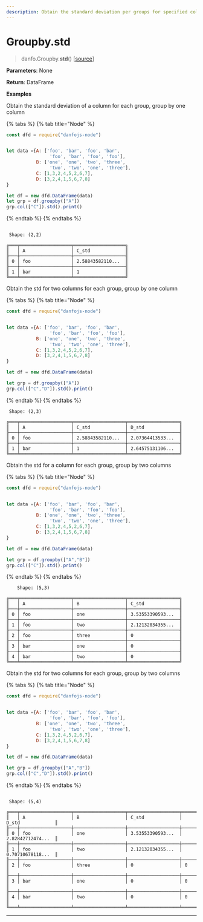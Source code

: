 ```yaml
---
description: Obtain the standard deviation per groups for specified columns
---
```


# Groupby.std

> danfo.Groupby.**std**()      \[[source](https://github.com/javascriptdata/danfojs/blob/9bfda6dcb6b2b620591ec7b3340d35e3f801c8ab/src/danfojs-base/aggregators/groupby.ts#L448)]

**Parameters**: None

**Return**: DataFrame

**Examples**

Obtain the standard deviation of a column for each group, group by one column

{% tabs %}
{% tab title="Node" %}
```javascript
const dfd = require("danfojs-node")


let data ={A: ['foo', 'bar', 'foo', 'bar',
                'foo', 'bar', 'foo', 'foo'],
           B: ['one', 'one', 'two', 'three',
                'two', 'two', 'one', 'three'],
           C: [1,3,2,4,5,2,6,7],
           D: [3,2,4,1,5,6,7,8]
}

let df = new dfd.DataFrame(data)
let grp = df.groupby(["A"])
grp.col(["C"]).std().print()
```
{% endtab %}
{% endtabs %}

```

 Shape: (2,2) 

╔═══╤═══════════════════╤═══════════════════╗
║   │ A                 │ C_std             ║
╟───┼───────────────────┼───────────────────╢
║ 0 │ foo               │ 2.58843582110...  ║
╟───┼───────────────────┼───────────────────╢
║ 1 │ bar               │ 1                 ║
╚═══╧═══════════════════╧═══════════════════╝
```

Obtain the std for two columns for each group, group by one column

{% tabs %}
{% tab title="Node" %}
```javascript
const dfd = require("danfojs-node")


let data ={A: ['foo', 'bar', 'foo', 'bar',
                'foo', 'bar', 'foo', 'foo'],
           B: ['one', 'one', 'two', 'three',
                'two', 'two', 'one', 'three'],
           C: [1,3,2,4,5,2,6,7],
           D: [3,2,4,1,5,6,7,8]
}

let df = new dfd.DataFrame(data)

let grp = df.groupby(["A"])
grp.col(["C","D"]).std().print()
```
{% endtab %}
{% endtabs %}

```
 Shape: (2,3) 

╔═══╤═══════════════════╤═══════════════════╤═══════════════════╗
║   │ A                 │ C_std             │ D_std             ║
╟───┼───────────────────┼───────────────────┼───────────────────╢
║ 0 │ foo               │ 2.58843582110...  │ 2.07364413533...  ║
╟───┼───────────────────┼───────────────────┼───────────────────╢
║ 1 │ bar               │ 1                 │ 2.64575131106...  ║
╚═══╧═══════════════════╧═══════════════════╧═══════════════════╝
```

Obtain the std for a column for each group, group by two columns

{% tabs %}
{% tab title="Node" %}
```javascript
const dfd = require("danfojs-node")


let data ={A: ['foo', 'bar', 'foo', 'bar',
                'foo', 'bar', 'foo', 'foo'],
           B: ['one', 'one', 'two', 'three',
                'two', 'two', 'one', 'three'],
           C: [1,3,2,4,5,2,6,7],
           D: [3,2,4,1,5,6,7,8]
}

let df = new dfd.DataFrame(data)

let grp = df.groupby(["A","B"])
grp.col(["C"]).std().print()

```
{% endtab %}
{% endtabs %}

```
    Shape: (5,3) 

╔═══╤═══════════════════╤═══════════════════╤═══════════════════╗
║   │ A                 │ B                 │ C_std             ║
╟───┼───────────────────┼───────────────────┼───────────────────╢
║ 0 │ foo               │ one               │ 3.53553390593...  ║
╟───┼───────────────────┼───────────────────┼───────────────────╢
║ 1 │ foo               │ two               │ 2.12132034355...  ║
╟───┼───────────────────┼───────────────────┼───────────────────╢
║ 2 │ foo               │ three             │ 0                 ║
╟───┼───────────────────┼───────────────────┼───────────────────╢
║ 3 │ bar               │ one               │ 0                 ║
╟───┼───────────────────┼───────────────────┼───────────────────╢
║ 4 │ bar               │ two               │ 0                 ║
╚═══╧═══════════════════╧═══════════════════╧═══════════════════╝
```

Obtain the std for two columns for each group, group by two columns

{% tabs %}
{% tab title="Node" %}
```javascript
const dfd = require("danfojs-node")


let data ={A: ['foo', 'bar', 'foo', 'bar',
                'foo', 'bar', 'foo', 'foo'],
           B: ['one', 'one', 'two', 'three',
                'two', 'two', 'one', 'three'],
           C: [1,3,2,4,5,2,6,7],
           D: [3,2,4,1,5,6,7,8]
}

let df = new dfd.DataFrame(data)

let grp = df.groupby(["A","B"])
grp.col(["C","D"]).std().print()
```
{% endtab %}
{% endtabs %}

```
  
 Shape: (5,4) 

╔═══╤═══════════════════╤═══════════════════╤═══════════════════╤═══════════════════╗
║   │ A                 │ B                 │ C_std             │ D_std             ║
╟───┼───────────────────┼───────────────────┼───────────────────┼───────────────────╢
║ 0 │ foo               │ one               │ 3.53553390593...  │ 2.82842712474...  ║
╟───┼───────────────────┼───────────────────┼───────────────────┼───────────────────╢
║ 1 │ foo               │ two               │ 2.12132034355...  │ 0.70710678118...  ║
╟───┼───────────────────┼───────────────────┼───────────────────┼───────────────────╢
║ 2 │ foo               │ three             │ 0                 │ 0                 ║
╟───┼───────────────────┼───────────────────┼───────────────────┼───────────────────╢
║ 3 │ bar               │ one               │ 0                 │ 0                 ║
╟───┼───────────────────┼───────────────────┼───────────────────┼───────────────────╢
║ 4 │ bar               │ two               │ 0                 │ 0                 ║
╚═══╧═══════════════════╧═══════════════════╧═══════════════════╧═══════════════════╝
```

****
